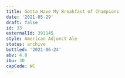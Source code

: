 ```yaml
---
title: Gotta Have My Breakfast of Champions
date: '2021-05-29'
draft: false
id: 33
externalId: 391145
style: American Adjunct Ale
status: archive
bottled: '2021-06-24'
abv: 4.8
ibu: 30
capCode: WC
---
```

